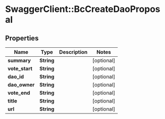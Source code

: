 # SwaggerClient::BcCreateDaoProposal

## Properties
Name | Type | Description | Notes
------------ | ------------- | ------------- | -------------
**summary** | **String** |  | [optional] 
**vote_start** | **String** |  | [optional] 
**dao_id** | **String** |  | [optional] 
**dao_owner** | **String** |  | [optional] 
**vote_end** | **String** |  | [optional] 
**title** | **String** |  | [optional] 
**url** | **String** |  | [optional] 



